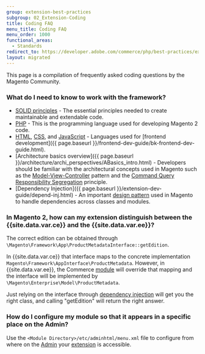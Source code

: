 ```yaml
---
group: extension-best-practices
subgroup: 02_Extension-Coding
title: Coding FAQ
menu_title: Coding FAQ
menu_order: 1000
functional_areas:
  - Standards
redirect_to: https://developer.adobe.com/commerce/php/best-practices/extensions/faq/
layout: migrated
---
```


This page is a compilation of frequently asked coding questions by the Magento Community.

### What do I need to know to work with the framework?

*  [SOLID principles](https://en.wikipedia.org/wiki/SOLID_(object-oriented_design)) - The essential principles needed to create maintainable and extendable code.
*  [PHP](https://php.net/) - This is the programming language used for developing Magento 2 code.
*  [HTML](https://en.wikipedia.org/wiki/HTML), [CSS](https://en.wikipedia.org/wiki/Cascading_Style_Sheets), and [JavaScript](https://www.javascript.com/) - Languages used for [frontend development]({{ page.baseurl }}/frontend-dev-guide/bk-frontend-dev-guide.html).
*  [Architecture basics overview]({{ page.baseurl }}/architecture/archi_perspectives/ABasics_intro.html) - Developers should be familiar with the architectural concepts used in Magento such as the [Model-View-Controller](https://en.wikipedia.org/wiki/Model%E2%80%93view%E2%80%93controller) pattern and the [Command Query Responsibility Segregation](https://martinfowler.com/bliki/CQRS.html) principle.
*  [Dependency Injection]({{ page.baseurl }}/extension-dev-guide/depend-inj.html) - An important [design pattern](https://glossary.magento.com/design-pattern) used in Magento to handle dependencies across classes and modules.

### In Magento 2, how can my extension distinguish between the {{site.data.var.ce}} and the {{site.data.var.ee}}?

The correct edition can be obtained through `\Magento\Framework\App\ProductMetadataInterface::getEdition`.

In {{site.data.var.ce}} that interface maps to the concrete implementation `Magento\Framework\AppInterface\ProductMetadata`.
However, in {{site.data.var.ee}}, the Commerce [module](https://glossary.magento.com/module) will override that mapping and the interface will be implemented by `\Magento\Enterprise\Model\ProductMetadata`.

Just relying on the interface through [dependency injection](https://glossary.magento.com/dependency-injection) will get you the right class, and calling "getEdition" will return the right answer.

### How do I configure my module so that it appears in a specific place on the Admin?

Use the `<Module Directory>/etc/adminhtml/menu.xml` file to configure from where on the [Admin](https://glossary.magento.com/admin) your [extension](https://glossary.magento.com/extension) is accessible.
